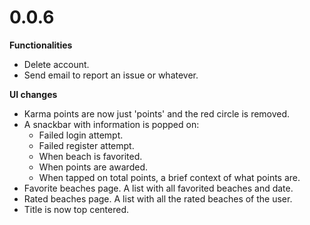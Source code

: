# 0.0.6

**Functionalities**

* Delete account.
* Send email to report an issue or whatever.

**UI changes**
* Karma points are now just 'points' and the red circle is removed.
* A snackbar with information is popped on:
    - Failed login attempt.
    - Failed register attempt.
    - When beach is favorited.
    - When points are awarded.
    - When tapped on total points, a brief context of what points are.
* Favorite beaches page. A list with all favorited beaches and date.
* Rated beaches page. A list with all the rated beaches of the user.
* Title is now top centered.